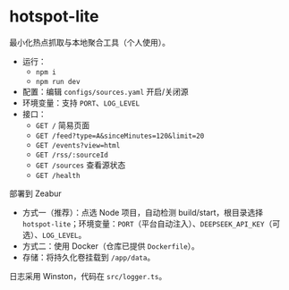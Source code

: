 # hotspot-lite

最小化热点抓取与本地聚合工具（个人使用）。

- 运行：
  - `npm i`
  - `npm run dev`
- 配置：编辑 `configs/sources.yaml` 开启/关闭源
- 环境变量：支持 `PORT`、`LOG_LEVEL`
- 接口：
  - `GET /` 简易页面
  - `GET /feed?type=A&sinceMinutes=120&limit=20`
  - `GET /events?view=html`
  - `GET /rss/:sourceId`
  - `GET /sources` 查看源状态
  - `GET /health`

部署到 Zeabur
- 方式一（推荐）：点选 Node 项目，自动检测 build/start，根目录选择 `hotspot-lite`；环境变量：`PORT`（平台自动注入）、`DEEPSEEK_API_KEY`（可选）、`LOG_LEVEL`。
- 方式二：使用 Docker（仓库已提供 `Dockerfile`）。
- 存储：将持久化卷挂载到 `/app/data`。

日志采用 Winston，代码在 `src/logger.ts`。
